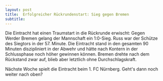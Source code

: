 ```yaml
---
layout: post
title:  Erfolgreicher Rückrundenstart: Sieg gegen Bremen
subtitle:  
---
```


Die Eintracht hat einen Traumstart in die Rückrunde erwischt: Gegen Werder Bremen gelang der Mannschaft ein 1:0-Sieg. Russ war der Schütze des Siegtors in der 57. Minute. Die Eintracht stand in den gesamten 90 Minuten diszipliniert in der Abwehr und hätte nach Kontern in der Schlussphase noch höher gewinnen können. Bremen drehte nach dem Rückstand zwar auf, blieb aber letztlich ohne Durchschlagskraft.

Nächste Woche spielt die Eintracht beim 1. FC Nürnberg. Geht's dann noch weiter nach oben?
